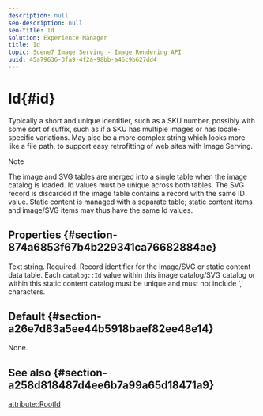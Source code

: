 ```yaml
---
description: null
seo-description: null
seo-title: Id
solution: Experience Manager
title: Id
topic: Scene7 Image Serving - Image Rendering API
uuid: 45a79636-3fa9-4f2a-98bb-a46c9b627dd4
---
```


# Id{#id}

 Typically a short and unique identifier, such as a SKU number, possibly with some sort of suffix, such as if a SKU has multiple images or has locale-specific variations. May also be a more complex string which looks more like a file path, to support easy retrofitting of web sites with Image Serving.

>[!NOTE]
>
>The image and SVG tables are merged into a single table when the image catalog is loaded. Id values must be unique across both tables. The SVG record is discarded if the image table contains a record with the same ID value. Static content is managed with a separate table; static content items and image/SVG items may thus have the same Id values.

## Properties {#section-874a6853f67b4b229341ca76682884ae}

Text string. Required. Record identifier for the image/SVG or static content data table. Each `catalog::Id` value within this image catalog/SVG catalog or within this static content catalog must be unique and must not include ',' characters.

## Default {#section-a26e7d83a5ee44b5918baef82ee48e14}

None.

## See also {#section-a258d818487d4ee6b7a99a65d18471a9}

[attribute::RootId](../../../../../../is-api/image-catalog/image-serving-api-ref/c-image-catalog-reference/c-attributes-reference/r-rootid.md#reference-13653312925e4a08b90f99961d53f546)  
